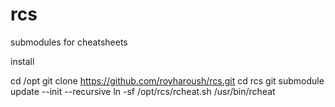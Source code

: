 # rcs
submodules for cheatsheets 


install 

cd /opt
git clone https://github.com/royharoush/rcs.git
cd rcs
git submodule update --init --recursive
ln -sf /opt/rcs/rcheat.sh /usr/bin/rcheat
